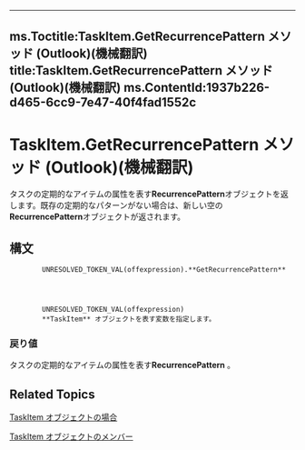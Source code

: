 

---
ms.Toctitle:TaskItem.GetRecurrencePattern メソッド (Outlook)(機械翻訳)
title:TaskItem.GetRecurrencePattern メソッド (Outlook)(機械翻訳)
ms.ContentId:1937b226-d465-6cc9-7e47-40f4fad1552c
---
# TaskItem.GetRecurrencePattern メソッド (Outlook)(機械翻訳)




タスクの定期的なアイテムの属性を表す**RecurrencePattern**オブジェクトを返します。既存の定期的なパターンがない場合は、新しい空の**RecurrencePattern**オブジェクトが返されます。

## 構文

            UNRESOLVED_TOKEN_VAL(offexpression).**GetRecurrencePattern**




            UNRESOLVED_TOKEN_VAL(offexpression)
            **TaskItem** オブジェクトを表す変数を指定します。

### 戻り値
タスクの定期的なアイテムの属性を表す**RecurrencePattern** 。





## Related Topics

[TaskItem オブジェクトの場合](5df8cfa5-5460-a5a1-a130-ba5bca1a0091.md)

[TaskItem オブジェクトのメンバー](97234a76-2fc5-bbe4-2e14-25ae18694fc9.md)




